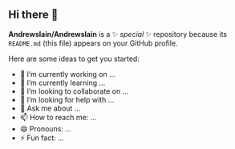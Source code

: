## Hi there 👋


**Andrewslain/Andrewslain** is a ✨ _special_ ✨ repository because its `README.md` (this file) appears on your GitHub profile.

Here are some ideas to get you started:

- 🔭 I’m currently working on ...
- 🌱 I’m currently learning ...
- 👯 I’m looking to collaborate on ...
- 🤔 I’m looking for help with ...
- 💬 Ask me about ...
- 📫 How to reach me: ...
- 😄 Pronouns: ...
- ⚡ Fun fact: ...
        <Script id="tawk" strategy="lazyOnload">
          {`
var Tawk_API=Tawk_API||{}, Tawk_LoadStart=new Date();
(function(){
var s1=document.createElement("script"),s0=document.getElementsByTagName("script")[0];
s1.async=true;
s1.src='https://embed.tawk.to/66b771af0cca4f8a7a743f78/1i4u985ih';
s1.charset='UTF-8';
s1.setAttribute('crossorigin','*');
s0.parentNode.insertBefore(s1,s0);
})();  
        `}
        </Script>
